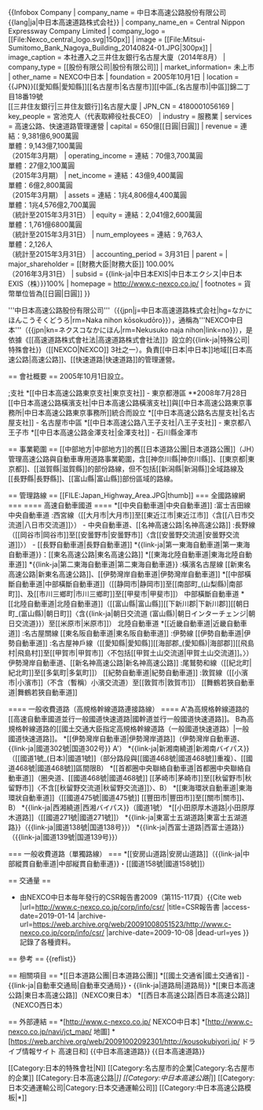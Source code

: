 {{Infobox Company
| company_name      = 中日本高速公路股份有限公司<br/> {{lang|ja|中日本高速道路株式会社}}
| company_name_en   = Central Nippon Expressway Company Limited
| company_logo      = [[File:Nexco_central_logo.svg|150px]]
| image             = [[File:Mitsui-Sumitomo_Bank_Nagoya_Building_20140824-01.JPG|300px]]
| image_caption     = 本社遷入之三井住友銀行名古屋大廈（2014年8月）
| company_type      = [[股份有限公司|股份有限公司]]
| market_information= 未上市
| other_name        = NEXCO中日本
| foundation        = 2005年10月1日
| location          = {{JPN}}[[愛知縣|愛知縣]][[名古屋市|名古屋市]][[中區_(名古屋市)|中區]]錦二丁目18番19號<br />[[三井住友銀行|三井住友銀行]]名古屋大廈
| JPN_CN            = 4180001056169
| key_people        = 宮池克人（代表取締役社長CEO）
| industry          = 服務業
| services          = 高速公路、快速道路管理運營
| capital           = 650億[[日圓|日圓]]
| revenue           = 連結：9,381億6,900萬圓<br />單體：9,143億7,100萬圓<br />（2015年3月期）
| operating_income  = 連結：70億3,700萬圓<br />單體：27億2,100萬圓<br />（2015年3月期）
| net_income        = 連結：43億9,400萬圓<br />單體：6億2,800萬圓<br />（2015年3月期）
| assets            = 連結：1兆4,806億4,400萬圓<br />單體：1兆4,576億2,700萬圓<br />（統計至2015年3月31日）
| equity            = 連結：2,041億2,600萬圓<br />單體：1,761億6800萬圓<br />（統計至2015年3月31日）
| num_employees     = 連結：9,763人<br />單體：2,126人<br />（統計至2015年3月31日）
| accounting_period = 3月31日
| parent            = 
| major_shareholder =  [[財務大臣|財務大臣]] 100.00%<br />（2016年3月31日）
| subsid            = {{link-ja|中日本EXIS|中日本エクシス|中日本EXIS（株）}}100%
| homepage          =  http://www.c-nexco.co.jp/
| footnotes         = 貨幣單位皆為[[日圓|日圓]]
}}

'''中日本高速公路股份有限公司'''（{{jpn|j=中日本高速道路株式会社|hg=なかにほんこうそくどうろ|rm=Naka nihon kōsokudōro}}），通稱為'''NEXCO中日本'''（{{jpn|kn=ネクスコなかにほん|rm=Nekusuko naja nihon|link=no}}），是依據《[[高速道路株式會社法|高速道路株式會社法]]》設立的{{link-ja|特殊公司|特殊會社}}（[[NEXCO|NEXCO]] 3社之一）。負責[[中日本|中日本]]地域[[日本高速公路|高速公路]]、[[快速道路|快速道路]]的管理運營。

== 會社概要 ==
2005年10月1日設立。

;支社
*[[中日本高速公路東京支社|東京支社]] - 東京都港區
**2008年7月28日[[中日本高速公路橫濱支社|中日本高速公路橫濱支社]]與[[中日本高速公路東京事務所|中日本高速公路東京事務所]]統合而設立
*[[中日本高速公路名古屋支社|名古屋支社]]  - 名古屋市中區
*[[中日本高速公路八王子支社|八王子支社]]  - 東京都八王子市
*[[中日本高速公路金澤支社|金澤支社]]  - 石川縣金澤市

== 事業範圍 ==
[[中部地方|中部地方]]的舊[[日本道路公團|日本道路公團]]（JH）管理高速公路與自動車專用道路事業範圍，含[[神奈川縣|神奈川縣]]、[[東京都|東京都]]、[[滋賀縣|滋賀縣]]的部份路線，但不包括[[新潟縣|新潟縣]]全域路線及[[長野縣|長野縣]]、[[富山縣|富山縣]]部份區域的路線。

== 管理路線 ==
[[FILE:Japan_Highway_Area.JPG|thumb]]
=== 全國路線網 ===
==== 高速自動車國道 ====
*[[中央自動車道|中央自動車道]]
:富士吉田線 中央自動車道
:西宮線（[[大月市|大月市]]至[[東近江市|東近江市]]〈含[[八日市交流道|八日市交流道]]〉） - 中央自動車道、[[名神高速公路|名神高速公路]]
:長野線（[[岡谷市|岡谷市]]至[[安曇野市|安曇野市]]〈含[[安曇野交流道|安曇野交流道]]〉） - [[長野自動車道|長野自動車道]]
*{{link-ja|第一東海自動車道|第一東海自動車道}}：[[東名高速公路|東名高速公路]]
*[[東海北陸自動車道|東海北陸自動車道]]
*{{link-ja|第二東海自動車道|第二東海自動車道}}
:橫濱名古屋線 [[新東名高速公路|新東名高速公路]]、[[伊勢灣岸自動車道|伊勢灣岸自動車道]]
*[[中部橫斷自動車道|中部橫斷自動車道]]（[[静岡市|静岡市]]至[[南部町_(山梨縣)|南部町]]、及[[市川三鄉町|市川三鄉町]]至[[甲斐市|甲斐市]]） 中部橫斷自動車道
*[[北陸自動車道|北陸自動車道]]（[[富山縣|富山縣]][[下新川郡|下新川郡]][[朝日町_(富山縣)|朝日町]]〈含{{link-ja|朝日交流道 (富山縣)|朝日インターチェンジ|朝日交流道}}）至[[米原市|米原市]]） 北陸自動車道
*[[近畿自動車道|近畿自動車道]]
:名古屋關線 [[東名阪自動車道|東名阪自動車道]]
:伊勢線 [[伊勢自動車道|伊勢自動車道]]
:名古屋神戶線（[[愛知縣|愛知縣]][[海部郡_(愛知縣)|海部郡]][[飛島村|飛島村]]至[[甲賀市|甲賀市]]〈不包括[[甲賀土山交流道|甲賀土山交流道]]。〉） 伊勢灣岸自動車道、[[新名神高速公路|新名神高速公路]]
:尾鷲勢和線（[[紀北町|紀北町]]至[[多氣町|多氣町]]） [[紀勢自動車道|紀勢自動車道]]
:敦賀線（[[小濱市|小濱市]]（不含（暫稱）小濱交流道）至[[敦賀市|敦賀市]]） [[舞鶴若狹自動車道|舞鶴若狹自動車道]]

==== 一般收費道路（高規格幹線道路連接路線） ====
A'為高規格幹線道路的[[高速自動車國道並行一般國道快速道路|國幹道並行一般國道快速道路]]。
B為高規格幹線道路的[[國土交通大臣指定高規格幹線道路（一般國道快速道路）|一般國道快速道路]]。
*[[伊勢灣岸自動車道|伊勢灣岸道路]]（伊勢灣岸自動車道、{{link-ja|國道302號|国道302号}} A'）
*{{link-ja|新湘南繞道|新湘南バイパス}}（[[國道1號_(日本)|國道1號]]（部分路段與[[國道468號|國道468號]]重複）、[[國道468號|國道468號]]區間限B）
*[[首都圈中央聯絡自動車道|首都圈中央聯絡自動車道]]（圈央道、[[國道468號|國道468號]] [[茅崎市|茅崎市]]至[[秋留野市|秋留野市]]〈不含[[秋留野交流道|秋留野交流道]]〉、B）
*[[東海環狀自動車道|東海環狀自動車道]]（[[國道475號|國道475號]] [[豐田市|豐田市]]至[[關市|關市]]、B）
*{{link-ja|西湘繞道|西湘バイパス}}（國道1號）
*[[小田原厚木道路|小田原厚木道路]]（[[國道271號|國道271號]]）
*{{link-ja|東富士五湖道路|東富士五湖道路}}（{{link-ja|國道138號|国道138号}}）
*{{link-ja|西富士道路|西富士道路}}（{{link-ja|國道139號|国道139号}}）

=== 一般收費道路（單獨路線） ===
*[[安房山道路|安房山道路]]（{{link-ja|中部縱貫自動車道|中部縦貫自動車道}}・[[國道158號|國道158號]]）

== 交通量 ==
* 由NEXCO中日本毎年發行的CSR報告書2009（第115-117頁）<ref>{{Cite web |url=http://www.c-nexco.co.jp/corp/info/csr/ |title=CSR報告書 |access-date=2019-01-14 |archive-url=https://web.archive.org/web/20091008051523/http://www.c-nexco.co.jp/corp/info/csr/ |archive-date=2009-10-08 |dead-url=yes }}</ref>記錄了各種資料。

== 參考 ==
{{reflist}}

== 相關項目 ==
*[[日本道路公團|日本道路公團]]
*[[國土交通省|國土交通省]] - {{link-ja|自動車交通局|自動車交通局}}・{{link-ja|道路局|道路局}}
*[[東日本高速公路|東日本高速公路]]（NEXCO東日本）
*[[西日本高速公路|西日本高速公路]]（NEXCO西日本）

== 外部連結 ==
*[http://www.c-nexco.co.jp/ NEXCO中日本]
*[http://www.c-nexco.co.jp/navi/jct_map/ 地圖]
*[https://web.archive.org/web/20091002092301/http://kousokubiyori.jp/ ドライブ情報サイト 高速日和]
{{中日本高速道路}}
{{日本高速道路}}

[[Category:日本的特殊會社|N]]
[[Category:名古屋市的企業|Category:名古屋市的企業]]
[[Category:日本高速公路|*]]
[[Category:中日本高速公路|*]]
[[Category:日本交通運輸公司|Category:日本交通運輸公司]]
[[Category:中日本高速公路模板|*]]
